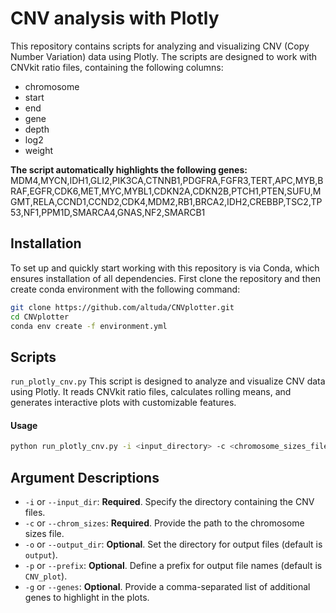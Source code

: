 # CNV analysis with Plotly

This repository contains scripts for analyzing and visualizing CNV (Copy Number Variation) data using Plotly.
The scripts are designed to work with CNVkit ratio files, containing the following columns:
- chromosome
- start
- end
- gene
- depth
- log2
- weight

**The script automatically highlights the following genes:**
MDM4,MYCN,IDH1,GLI2,PIK3CA,CTNNB1,PDGFRA,FGFR3,TERT,APC,MYB,BRAF,EGFR,CDK6,MET,MYC,MYBL1,CDKN2A,CDKN2B,PTCH1,PTEN,SUFU,MGMT,RELA,CCND1,CCND2,CDK4,MDM2,RB1,BRCA2,IDH2,CREBBP,TSC2,TP53,NF1,PPM1D,SMARCA4,GNAS,NF2,SMARCB1

## Installation
To set up and quickly start working with this repository is via Conda, which ensures installation of all dependencies. First clone the repository and then create conda environment with the following command:
```bash
git clone https://github.com/altuda/CNVplotter.git
cd CNVplotter
conda env create -f environment.yml
```


## Scripts

`run_plotly_cnv.py`
This script is designed to analyze and visualize CNV data using Plotly. It reads CNVkit ratio files, calculates rolling means, and generates interactive plots with customizable features.

#### Usage

```bash
python run_plotly_cnv.py -i <input_directory> -c <chromosome_sizes_file> -o <output_directory> -p <prefix> -g <additional_genes>
```

## Argument Descriptions

- `-i` or `--input_dir`: **Required**. Specify the directory containing the CNV files.
- `-c` or `--chrom_sizes`: **Required**. Provide the path to the chromosome sizes file.
- `-o` or `--output_dir`: **Optional**. Set the directory for output files (default is `output`).
- `-p` or `--prefix`: **Optional**. Define a prefix for output file names (default is `CNV_plot`).
- `-g` or `--genes`: **Optional**. Provide a comma-separated list of additional genes to highlight in the plots.



